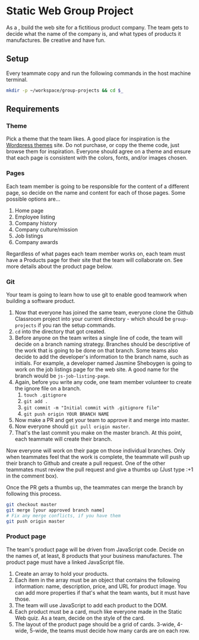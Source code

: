 # Static Web Group Project

As a , build the web site for a fictitious product company. The team gets to decide what the name of the company is, and what types of products it manufactures. Be creative and have fun.

## Setup

Every teammate copy and run the following commands in the host machine terminal.

```bash
mkdir -p ~/workspace/group-projects && cd $_
```

## Requirements

### Theme

Pick a theme that the team likes. A good place for inspiration is the [Wordpress themes](https://wordpress.org/themes/) site. Do not purchase, or copy the theme code, just browse them for inspiration. Everyone should agree on a theme and ensure that each page is consistent with the colors, fonts, and/or images chosen.

### Pages
Each team member is going to be responsible for the content of a different page, so decide on the name and content for each of those pages. Some possible options are...

1. Home page
1. Employee listing
1. Company history
1. Company culture/mission
1. Job listings
1. Company awards

Regardless of what pages each team member works on, each team must have a Products page for their site that the team will collaborate on. See more details about the product page below.

### Git
Your team is going to learn how to use git to enable good teamwork when building a software product.

1. Now that everyone has joined the same team, everyone clone the Github Classroom project into your current directory - which should be `group-projects` if you ran the setup commands.
1. `cd` into the directory that got created.
1. Before anyone on the team writes a single line of code, the team will decide on a branch naming strategy. Branches should be descriptive of the work that is going to be done on that branch. Some teams also decide to add the developer's information to the branch name, such as initials. For example, a developer named Jasmine Sheboygen is going to work on the job listings page for the web site. A good name for the branch would be `js-job-listing-page`.
1. Again, before you write any code, one team member volunteer to create the  ignore file on a branch.
    1. `touch .gitignore`
    1. `git add .`
    1. `git commit -m "Initial commit with .gitignore file"`
    1. `git push origin YOUR BRANCH NAME`
1. Now make a PR and get your team to approve it and merge into master.
1. Now everyone should `git pull origin master`.
1. That's the last commit you make on the master branch. At this point, each teammate will create their branch.

Now everyone will work on their page on those individual branches. Only when teammates feel that the work is complete, the teammate will push up their branch to Github and create a pull request. One of the other teammates must review the pull request and give a thumbs up (Just type :+1 in the comment box).

Once the PR gets a thumbs up, the teammates can merge the branch by following this process.

```bash
git checkout master
git merge [your approved branch name] 
# Fix any merge conflicts, if you have them
git push origin master
```

### Product page

The team's product page will be driven from JavaScript code. Decide on the names of, at least, 8 products that your business manufactures. The product page must have a linked JavaScript file.

1. Create an array to hold your products.
1. Each item in the array must be an object that contains the following information: name, description, price, and URL for product image. You can add more properties if that's what the team wants, but it must have those.
1. The team will use JavaScript to add each product to the DOM.
1. Each product must be a card, much like everyone made in the Static Web quiz. As a team, decide on the style of the card.
1. The layout of the product page should be a grid of cards. 3-wide, 4-wide, 5-wide, the teams must decide how many cards are on each row.

